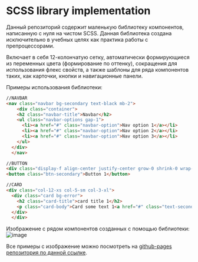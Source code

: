 # SCSS library implementation
Данный репозиторий содержит маленькую библиотеку компонентов, написанную с нуля на чистом SCSS. Данная библиотека создана исключительно в учебных целях как практика работы с препроцессорами.

Включает в себя 12-колончатую сетку, автоматически формирующиеся из переменных цвета (формирование по оттенку), сокращения для использования флекс свойств, а также шаблоны для ряда компонентов таких, как карточки, кнопки и навигационные панели.

Примеры использования библиотеки:

```html
//NAVBAR
<nav class="navbar bg-secondary text-black mb-2">
    <div class="container">
    <h2 class="navbar-title">Navbar</h2>
    <ul class="navbar-options gap-1">
      <li><a href="#" class="navbar-option">Nav option 1</a></li>
      <li><a href="#" class="navbar-option">Nav option 2</a></li>
      <li><a href="#" class="navbar-option">Nav option 3</a></li>
    </ul>
  </div>
  </nav>

//BUTTON
<div class="display-f align-center justify-center grow-0 shrink-0 wrap-1" style="gap: 4px">
<button class="btn-secondary">Button 1</button>

//CARD
<div class="col-12-xs col-5-sm col-3-xl">
  <div class="card bg-error">
    <h2 class="card-title">card title 1</h2>
    <p class="card-body">Card some text 1<a href="#" class="text-secondary-light-1 text-hover-primary">card link</a></p>
  </div>
  </div>
```

Изображение с рядом компонентов созданных с помощью библиотеки:
![image](https://user-images.githubusercontent.com/59824288/236685976-d543fcc6-40ba-46e3-82b5-32dd4d252860.png)


Все примеры с изображение можно посмотреть на [github-pages репозитория по данной ссылке](https://driadix.github.io/scss-library-implementation/).
